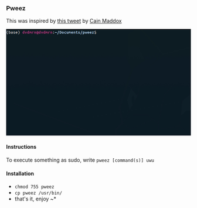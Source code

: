 ### Pweez

This was inspired by [this tweet](https://twitter.com/ctrlshifti/status/1160812366293901314) by [Cain Maddox](https://twitter.com/ctrlshifti)

![gif of pweezeuwu in action](pweez-anim.gif?raw=true "Pweez")

#### Instructions
To execute something as sudo, write `pweez [command(s)] uwu`

#### Installation
* `chmod 755 pweez`
* `cp pweez /usr/bin/`
* that's it, enjoy ~*
